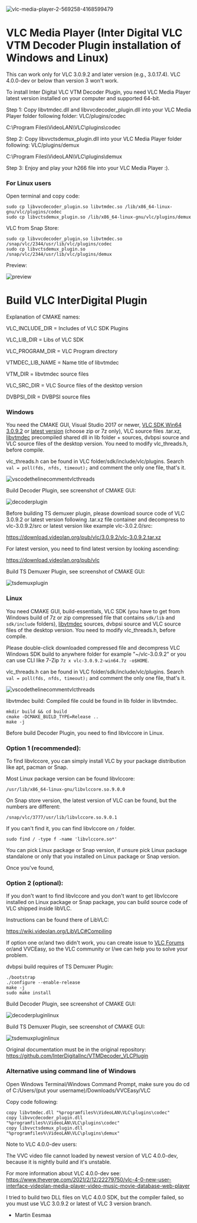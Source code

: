 ![vlc-media-player-2-569258-4168599479](https://user-images.githubusercontent.com/88035011/175112324-06a64145-ff1a-43f0-adac-a1aeb9ce770a.png)

# VLC Media Player (Inter Digital VLC VTM Decoder Plugin installation of Windows and Linux)
This can work only for VLC 3.0.9.2 and later version (e.g., 3.0.17.4). VLC 4.0.0-dev or below than version 3 won't work.

To install Inter Digital VLC VTM Decoder Plugin, you need VLC Media Player latest version installed on your computer and supported 64-bit.

Step 1: Copy libvtmdec.dll and libvvcdecoder_plugin.dll into your VLC Media Player folder following folder: VLC/plugins/codec

C:\Program Files\VideoLAN\VLC\plugins\codec

Step 2: Copy libvvctsdemux_plugin.dll into your VLC Media Player folder following: VLC/plugins/demux

C:\Program Files\VideoLAN\VLC\plugins\demux

Step 3: Enjoy and play your h266 file into your VLC Media Player :).

### For Linux users

Open terminal and copy code:
```
sudo cp libvvcdecoder_plugin.so libvtmdec.so /lib/x86_64-linux-gnu/vlc/plugins/codec
sudo cp libvctsdemux_plugin.so /lib/x86_64-linux-gnu/vlc/plugins/demux
```

VLC from Snap Store:
```
sudo cp libvvcdecoder_plugin.so libvtmdec.so /snap/vlc/2344/usr/lib/vlc/plugins/codec
sudo cp libvctsdemux_plugin.so /snap/vlc/2344/usr/lib/vlc/plugins/demux
```
Preview:

![preview](vvceasylinuxvlc.png)

# Build VLC InterDigital Plugin

Explanation of CMAKE names:

VLC_INCLUDE_DIR = Includes of VLC SDK Plugins

VLC_LIB_DIR = Libs of VLC SDK

VLC_PROGRAM_DIR = VLC Program directory

VTMDEC_LIB_NAME = Name title of libvtmdec

VTM_DIR = libvtmdec source files

VLC_SRC_DIR = VLC Source files of the desktop version

DVBPSI_DIR = DVBPSI source files

### Windows

You need the CMAKE GUI, Visual Studio 2017 or newer, [VLC SDK Win64 3.0.9.2](https://download.videolan.org/pub/vlc/3.0.9.2/win64/) or [latest version](https://download.videolan.org/pub/vlc) (choose zip or 7z only), VLC source files .tar.xz, [libvtmdec](https://vcgit.hhi.fraunhofer.de/delagrangep/VVCSoftware_VTM/-/tree/VTM-22.2-MT) precompiled shared dll in lib folder + sources, dvbpsi source and VLC source files of the desktop version. You need to modify vlc_threads.h, before compile.

vlc_threads.h can be found in VLC folder/sdk/include/vlc/plugins. Search `val = poll(fds, nfds, timeout);` and comment the only one file, that's it.

![vscodethelinecommentvlcthreads](https://user-images.githubusercontent.com/88035011/175109219-6ea70dc4-b696-4045-a071-ef1306bc9634.png)

Build Decoder Plugin, see screenshot of CMAKE GUI:

![decoderplugin](https://user-images.githubusercontent.com/88035011/175105846-646ab744-ef1f-45b3-a084-a2f7ad3464a2.png)

Before building TS demuxer plugin, please download source code of VLC 3.0.9.2 or latest version following .tar.xz file container and decompress to vlc-3.0.9.2/src or latest version like example vlc-3.0.2.0/src:

https://download.videolan.org/pub/vlc/3.0.9.2/vlc-3.0.9.2.tar.xz

For latest version, you need to find latest version by looking ascending:

https://download.videolan.org/pub/vlc

Build TS Demuxer Plugin, see screenshot of CMAKE GUI:

![tsdemuxplugin](https://user-images.githubusercontent.com/88035011/175105943-1f9e41ad-2f20-451c-9123-f163252c7106.png)

### Linux

You need CMAKE GUI, build-essentials, VLC SDK (you have to get from Windows build of 7z or zip compressed file that contains `sdk/lib` and `sdk/include` folders), [libvtmdec](https://vcgit.hhi.fraunhofer.de/delagrangep/VVCSoftware_VTM/-/tree/VTM-22.2-MT) sources, dvbpsi source and VLC source files of the desktop version. You need to modify vlc_threads.h, before compile.

Please double-click downloaded compressed file and decompress VLC Windows SDK build to anywhere folder for example "~/vlc-3.0.9.2" or you can use CLI like 7-Zip `7z x vlc-3.0.9.2-win64.7z -o$HOME`.

vlc_threads.h can be found in VLC folder/sdk/include/vlc/plugins. Search `val = poll(fds, nfds, timeout);` and comment the only one file, that's it.

![vscodethelinecommentvlcthreads](https://user-images.githubusercontent.com/88035011/175109219-6ea70dc4-b696-4045-a071-ef1306bc9634.png)

libvtmdec build:
Compiled file could be found in lib folder in libvtmdec.

```
mkdir build && cd build
cmake -DCMAKE_BUILD_TYPE=Release ..
make -j
```

Before build Decoder Plugin, you need to find libvlccore in Linux.

### Option 1 (recommended):

To find libvlccore, you can simply install VLC by your package distribution like apt, pacman or Snap.

Most Linux package version can be found libvlccore:

```
/usr/lib/x86_64-linux-gnu/libvlccore.so.9.0.0
```

On Snap store version, the latest version of VLC can be found, but the numbers are different:

```
/snap/vlc/3777/usr/lib/libvlccore.so.9.0.1
```

If you can't find it, you can find libvlccore on `/` folder.

```
sudo find / -type f -name 'libvlccore.so*'
```

You can pick Linux package or Snap version, if unsure pick Linux package standalone or only that you installed on Linux package or Snap version.

Once you've found, 

### Option 2 (optional):

If you don't want to find libvlccore and you don't want to get libvlccore installed on Linux package or Snap package, you can build source code of VLC shipped inside libVLC. 

Instructions can be found there of LibVLC:

https://wiki.videolan.org/LibVLC#Compiling

If option one or/and two didn't work, you can create issue to [VLC Forums](https://forum.videolan.org) or/and VVCEasy, so the VLC community or I/we can help you to solve your problem.

dvbpsi build requires of TS Demuxer Plugin:

```
./bootstrap
./configure --enable-release
make -j
sudo make install
```

Build Decoder Plugin, see screenshot of CMAKE GUI:

![decoderpluginlinux](https://user-images.githubusercontent.com/88035011/175110060-ee1cf4e3-de96-478b-9bb6-6e7d0e11a2bd.png)

Build TS Demuxer Plugin, see screenshot of CMAKE GUI:

![tsdemuxpluginlinux](https://user-images.githubusercontent.com/88035011/175110701-d9a87f9f-ab25-40b9-b070-9e53a712b372.png)

Original documentation must be in the original repository: https://github.com/InterDigitalInc/VTMDecoder_VLCPlugin

### Alternative using command line of Windows

Open Windows Terminal/Windows Command Prompt, make sure you do cd of C:/Users/(put your username)/Downloads/VVCEasy/VLC

Copy code following:
```
copy libvtmdec.dll "%programfiles%\VideoLAN\VLC\plugins\codec" 
copy libvvcdecoder_plugin.dll "%programfiles%\VideoLAN\VLC\plugins\codec"
copy libvvctsdemux_plugin.dll "%programfiles%\VideoLAN\VLC\plugins\demux"
```

Note to VLC 4.0.0-dev users:

The VVC video file cannot loaded by newest version of VLC 4.0.0-dev, because it is nightly build and it's unstable.

For more information about VLC 4.0.0-dev see: https://www.theverge.com/2021/2/12/22279750/vlc-4-0-new-user-interface-videolan-media-player-video-music-movie-database-web-player

I tried to build two DLL files on VLC 4.0.0 SDK, but the compiler failed, so you must use VLC 3.0.9.2 or latest of VLC 3 version branch.

-   Martin Eesmaa
